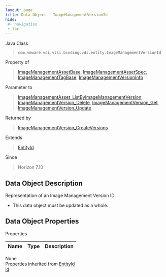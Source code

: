 ```yaml
---
layout: page
title: Data Object - ImageManagementVersionId
hide:
 #- navigation
 - toc
---
```


  
  
  



Java Class  
> `com.vmware.vdi.vlsi.binding.vdi.entity.ImageManagementVersionId`

Property of  
> [ImageManagementAssetBase](vdi.utils.imagemanagement.ImageManagementAsset.ImageManagementAssetBase.md#field_detail), [ImageManagementAssetSpec](vdi.utils.imagemanagement.ImageManagementAsset.ImageManagementAssetSpec.md#field_detail), [ImageManagementTagBase](vdi.utils.imagemanagement.ImageManagementTag.ImageManagementTagBase.md#field_detail), [ImageManagementVersionInfo](vdi.utils.imagemanagement.ImageManagementVersion.ImageManagementVersionInfo.md#field_detail)

Parameter to  
> [ImageManagementAsset_ListByImageManagementVersion](vdi.utils.imagemanagement.ImageManagementAsset.md#listByImageManagementVersion), [ImageManagementVersion_Delete](vdi.utils.imagemanagement.ImageManagementVersion.md#delete), [ImageManagementVersion_Get](vdi.utils.imagemanagement.ImageManagementVersion.md#get), [ImageManagementVersion_Update](vdi.utils.imagemanagement.ImageManagementVersion.md#update)

Returned by  
> [ImageManagementVersion_CreateVersions](vdi.utils.imagemanagement.ImageManagementVersion.md#createVersions)

Extends  
> [EntityId](vdi.EntityId.md)

Since  
> Horizon 7.10


## Data Object Description 

Representation of an Image Management Version ID. 

  * This data object must be updated as a whole.



## Data Object Properties

Properties

Name |  Type |  Description   
---|---|---  
None  
Properties inherited from [EntityId](vdi.EntityId.md)  
[id](vdi.EntityId.md#id)  
  
  

  
  
